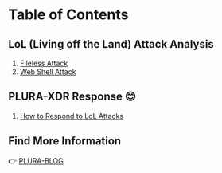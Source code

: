 # Table of Contents

## LoL (Living off the Land) Attack Analysis  
1. [Fileless Attack](lol/fileless_attack.md)  
2. [Web Shell Attack](lol/webshell_attack_steps.md)  

## PLURA-XDR Response 😊  
1. [How to Respond to LoL Attacks](lol/plura_waf_xdr_detection.md)  

## Find More Information  
👉 [PLURA-BLOG](https://blog.plura.io/en)  
